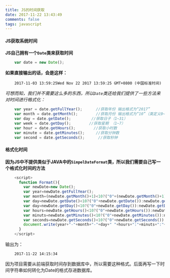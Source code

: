 ```yaml
---
title: JS的时间获取
date: 2017-11-22 13:43:49
comments: false
tags: javascript
---
```


#### JS获取系统时间
  **JS自己拥有一个`Date`类来获取时间**
```javascript	
	var date = new Date();
```
 **如果直接输出的话，会是这样：**
```
	2017-11-03 13:59:25Wed Nov 22 2017 13:59:25 GMT+0800 (中国标准时间)
```
*可想而知，我们并不需要这么多的东西，所以`Date`类还给我们提供了一些方法来对时间进行格式化：*
```javascript
	var year = date.getFullYear();      //获取年份 输出格式为“2017”
	var month = date.getMonth();        //获取月份 输出格式为“10”（类定义0~11为1~12月，所以输出10位11月，实际使用注意在后面加1）
	var day = date.getDate();         //获取日子（1~31）
	var week = date.getDay();        //获取星期 （1~7）
	var hour = date.getHours();        //获取小时数
	var minute = date.getMinutes();     //获取分钟数
	var second = date.getSeconds();      //获取秒钟
```
#### 格式化时间
**因为JS中不提供类似于JAVA中的`SimpelDateFormat`类，所以我们需要自己写一个格式化时间的方法**
```javascript
	<script>
	  function Format(){
		var newDate=new Date();		
		var year=newDate.getFullYear();
		var month=(newDate.getMonth()+1)<10?("0"+(newDate.getMonth()+1)):(newDate.getMonth()+1);
		var day=newDate.getDate()<10?("0"+newDate.getDate()):newDate.getDate();
		var day=newDate.getDay()<10?("0"+newDate.getDay()):newDate.getDay();
		var hours=newDate.getHours()<10?("0"+newDate.getHours()):newDate.getHours();
		var minuts=newDate.getMinutes()<10?("0"+newDate.getMinutes()):newDate.getMinutes();
		var seconds=newDate.getSeconds()<10?("0"+newDate.getSeconds()):newDate.getSeconds();
		document.write(year+"-"+month+"-"+day+" "+hours+":"+minuts+":"+seconds);
      } 
    </script>
```
输出为：
```
	2017-11-22 14:15:34
```
因为项目需要从前端获取时间存到数据库中，所以需要这种格式。后面再写一下时间字符串如何转化为Date的格式存进数据库。